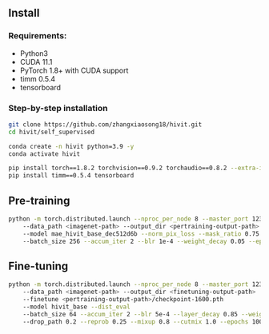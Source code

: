 ## Install

### Requirements:
- Python3
- CUDA 11.1
- PyTorch 1.8+ with CUDA support
- timm 0.5.4
- tensorboard

### Step-by-step installation

```bash
git clone https://github.com/zhangxiaosong18/hivit.git
cd hivit/self_supervised

conda create -n hivit python=3.9 -y
conda activate hivit

pip install torch==1.8.2 torchvision==0.9.2 torchaudio==0.8.2 --extra-index-url https://download.pytorch.org/whl/lts/1.8/cu111
pip install timm==0.5.4 tensorboard
```

## Pre-training
```bash
python -m torch.distributed.launch --nproc_per_node 8 --master_port 12345 --use_env main_pretrain.py
    --data_path <imagenet-path> --output_dir <pertraining-output-path>
    --model mae_hivit_base_dec512d6b --norm_pix_loss --mask_ratio 0.75
    --batch_size 256 --accum_iter 2 --blr 1e-4 --weight_decay 0.05 --epochs 1600 --warmup_epochs 40 
```

## Fine-tuning
```bash
python -m torch.distributed.launch --nproc_per_node 8 --master_port 12345 --use_env main_finetune.py
    --data_path <imagenet-path> --output_dir <finetuning-output-path> 
    --finetune <pertraining-output-path>/checkpoint-1600.pth
    --model hivit_base --dist_eval
    --batch_size 64 --accum_iter 2 --blr 5e-4 --layer_decay 0.85 --weight_decay 0.05 
    --drop_path 0.2 --reprob 0.25 --mixup 0.8 --cutmix 1.0 --epochs 100 --warmup_epochs 5
```
